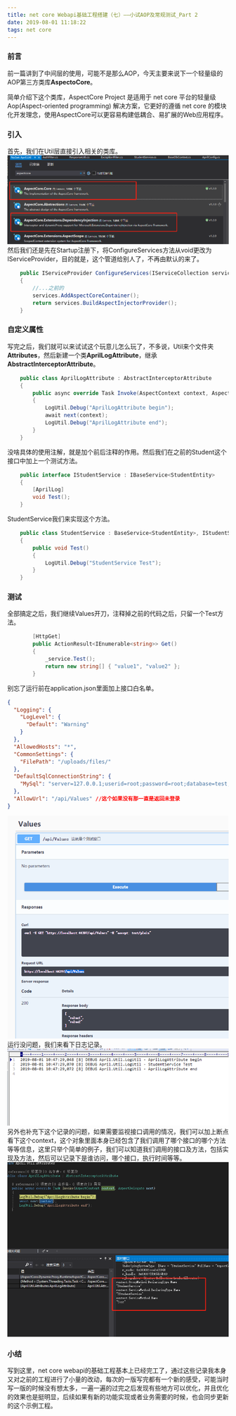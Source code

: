 ```yaml
---
title: net core Webapi基础工程搭建（七）——小试AOP及常规测试_Part 2
date: 2019-08-01 11:18:22
tags: net core
---
```


### 前言
前一篇讲到了中间层的使用，可能不是那么AOP，今天主要来说下一个轻量级的AOP第三方类库**AspectoCore**。

简单介绍下这个类库，AspectCore Project 是适用于 net core 平台的轻量级 Aop(Aspect-oriented programming) 解决方案，它更好的遵循 net core 的模块化开发理念，使用AspectCore可以更容易构建低耦合、易扩展的Web应用程序。

### 引入
首先，我们在Util层直接引入相关的类库。
![引入](net-core-Webapi基础工程搭建（七）——小试AOP及常规测试-Part-2/1.png)
然后我们还是先在Startup注册下，将ConfigureServices方法从void更改为IServiceProvider，目的就是，这个管道给别人了，不再由默认的来了。
```csharp
	public IServiceProvider ConfigureServices(IServiceCollection services)
	{
		//...之前的
		services.AddAspectCoreContainer();
        return services.BuildAspectInjectorProvider();
	}
```

### 自定义属性
写完之后，我们就可以来试试这个玩意儿怎么玩了，不多说，Util来个文件夹**Attributes**，然后新建一个类**AprilLogAttribute**，继承**AbstractInterceptorAttribute**。
```csharp
    public class AprilLogAttribute : AbstractInterceptorAttribute
    {
        public async override Task Invoke(AspectContext context, AspectDelegate next)
        {
            LogUtil.Debug("AprilLogAttribute begin");
            await next(context);
            LogUtil.Debug("AprilLogAttribute end");
        }
    }
```
没啥具体的使用注解，就是加个前后注释的作用。然后我们在之前的Student这个接口中加上一个测试方法。
```csharp
    public interface IStudentService : IBaseService<StudentEntity>
    {
        [AprilLog]
        void Test();
    }
```
StudentService我们来实现这个方法。
```csharp
    public class StudentService : BaseService<StudentEntity>, IStudentService
    {
        public void Test()
        {
            LogUtil.Debug("StudentService Test");
        }
    }
```

### 测试
全部搞定之后，我们继续Values开刀，注释掉之前的代码之后，只留一个Test方法。
```csharp
        [HttpGet]
        public ActionResult<IEnumerable<string>> Get()
        {
            _service.Test();
            return new string[] { "value1", "value2" };
        }
```

别忘了运行前在application.json里面加上接口白名单。
```json
{
  "Logging": {
    "LogLevel": {
      "Default": "Warning"
    }
  },
  "AllowedHosts": "*",
  "CommonSettings": {
    "FilePath": "/uploads/files/"
  },
  "DefaultSqlConnectionString": {
    "MySql": "server=127.0.0.1;userid=root;password=root;database=test;"
  },
  "AllowUrl": "/api/Values" //这个如果没有那一直是返回未登录
}
```

![测试](net-core-Webapi基础工程搭建（七）——小试AOP及常规测试-Part-2/2.png)
运行没问题，我们来看下日志记录。
![日志](net-core-Webapi基础工程搭建（七）——小试AOP及常规测试-Part-2/3.png)
另外也补充下这个记录的问题，如果需要监视接口调用的情况，我们可以加上断点看下这个context，这个对象里面本身已经包含了我们调用了哪个接口的哪个方法等等信息，这里只举个简单的例子，我们可以知道我们调用的接口及方法，包括实现及方法，然后可以记录下是谁访问，哪个接口，执行时间等等。
![示例](net-core-Webapi基础工程搭建（七）——小试AOP及常规测试-Part-2/4.png)

### 小结
写到这里，net core webapi的基础工程基本上已经完工了，通过这些记录我本身又对之前的工程进行了小量的改动，每次的一版写完都有一个新的感受，可能当时写一版的时候没有想太多，一遍一遍的过完之后发现有些地方可以优化，并且优化的效果也是挺明显，后续如果有新的功能实现或者业务需要的时候，也会同步更新的这个示例工程。
